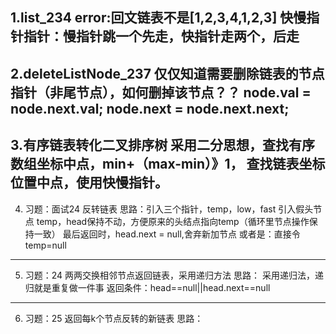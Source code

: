 1.list_234
error:回文链表不是[1,2,3,4,1,2,3]
快慢指针指针：慢指针跳一个先走，快指针走两个，后走
---------------------------------------
2.deleteListNode_237
仅仅知道需要删除链表的节点指针（非尾节点），如何删掉该节点？？
        node.val = node.next.val;
        node.next = node.next.next;
---------------------------------------
3.有序链表转化二叉排序树
采用二分思想，查找有序数组坐标中点，min+（max-min）》1，
            查找链表坐标位置中点，使用快慢指针。
---------------------------------------
4. 习题：面试24
    反转链表
 思路：引入三个指针，temp，low，fast
      引入假头节点 temp，head保持不动，方便原来的头结点指向temp（循环里节点操作保持一致）
      最后返回时，head.next = null,舍弃新加节点
      或者是：直接令temp=null
---------------------------------------
5. 习题：24
    两两交换相邻节点返回链表，采用递归方法
    思路：
         采用递归法，递归就是重复做一件事
         返回条件：head==null||head.next==null   
---------------------------------------
6. 习题：25
    返回每k个节点反转的新链表
    思路：